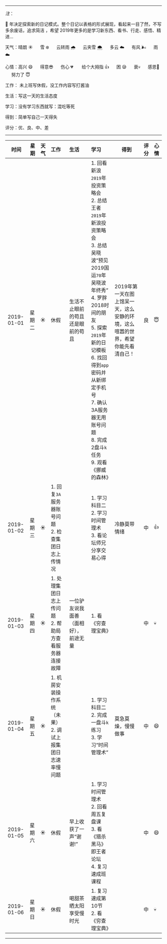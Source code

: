 ***
*注*：

:pig: 年决定探索新的日记模式。整个日记以表格的形式展现，看起来一目了然，不写多余废话，追求简洁 ，希望 2019年更多的是学习新东西、看书、行走、感悟、精进...

天气：晴朗 :sunny: &nbsp;&nbsp; &nbsp;&nbsp;雪 :snowflake: &nbsp;&nbsp; &nbsp;&nbsp;云转雨 :cloud_with_rain: 
&nbsp;&nbsp; &nbsp;&nbsp;云夹雪 :cloud_with_snow: &nbsp;&nbsp; &nbsp;&nbsp;多云 :cloud: 
&nbsp;&nbsp; &nbsp;&nbsp;有风 :wind_face: &nbsp;&nbsp; &nbsp;&nbsp;雨 :cloud:

心情：高兴 :smile: &nbsp;&nbsp; &nbsp;&nbsp;得意:sunglasses: &nbsp;&nbsp; &nbsp;&nbsp;伤心 :broken_heart: &nbsp;&nbsp; &nbsp;&nbsp;
给个大拇指 :+1: &nbsp;&nbsp; &nbsp;&nbsp;困	:sleepy:  &nbsp;&nbsp; &nbsp;&nbsp;衰:skull:  &nbsp;&nbsp; &nbsp;&nbsp;感恩:pray: 
&nbsp;&nbsp; &nbsp;&nbsp;努力了 :innocent:

工作： 未上班写休假，没工作内容写打酱油

生活：写这一天的生活态度

学习：没有学习东西就写：混吃等死

得到：简单写自己一天得失

评分：优、良、中、差

***


|时间                   |星期|天气|工作               |生活            |学习                       |得到|评分|心情|
|--------------|----|---|:------------|:----------|:------------------|---|---|---|
|2019-01-01|星期二|:sunny:|休假|生活不止眼前的苟且还是眼前的苟且|1. 回看新浪`2019`年投资策略会</br>2. 总结王者`2019`年新浪投资策略会</br>3. 总结吴晓波“预见2019国运`70`年吴晓波年终秀”</br>4. 罗胖2018时间的朋友</br>5. 探索`2019`年新的日记模板</br>6. 找回得到`app`密码并从新绑定手机号</br>7. 确认3A服务器无用账号问题</br>8. 完成2盘斗`k`任务</br> 9. 观看《挪威的森林》|2019年第一天在图上馆呆一天，这么安静的环境，这么喧嚣的世界，希望你能先看清自己！|良|:innocent:|
|2019-01-02|星期三|:sunny:|1. 回复`3A`服务器账号问题</br>2. 检查集团日志上传情况||1. 学习科目二</br>2. 学习时间管理术</br>3. 看论坛师兄分享交易心得|冷静莫带情绪|中|:+1:|
|2019-01-03|星期四|:sunny:|1. 处理集团日志上传问题</br>2. 帮助局方查看服务器连接故障|一位驴友说我面善（面相好），前途无量|1. 看《穷查理宝典》||中|:skull:|
|2019-01-04|星期五|:sunny:|1. 机房安装操作系统（未果）</br>2. 调试上报集团日志速率慢问题||1. 学习科目二</br>2. 完成一盘斗`k`练习</br>3. 学习“时间管理术”|莫急莫燥，慢慢做事|中|:smile:|
|2019-01-05|星期六|:sunny:|休假|早上收获了一声“谢谢!”|1. 学习时间管理术</br>2. 回看周五复盘课</br>3. 看《猎杀黑马》即王者论坛</br>4. 复习速成班课程||中|:smile:|
|2019-01-06|星期日|:sunny:|休假|喝甜茶晒太阳享受慢时光|1. 复习速成第10节</br>2. 看《穷查理宝典》||中|:skull:|


***


